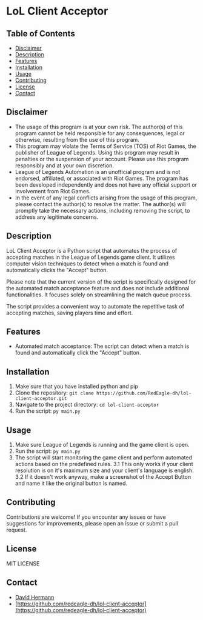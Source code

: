 # LoL Client Acceptor

## Table of Contents
- [Disclaimer](#disclaimer)
- [Description](#description)
- [Features](#features)
- [Installation](#installation)
- [Usage](#usage)
- [Contributing](#contributing)
- [License](#license)
- [Contact](#contact)

## Disclaimer

- The usage of this program is at your own risk. The author(s) of this program cannot be held responsible for any consequences, legal or otherwise, resulting from the use of this program.
- This program may violate the Terms of Service (TOS) of Riot Games, the publisher of League of Legends. Using this program may result in penalties or the suspension of your account. Please use this program responsibly and at your own discretion.
- League of Legends Automation is an unofficial program and is not endorsed, affiliated, or associated with Riot Games. The program has been developed independently and does not have any official support or involvement from Riot Games.
- In the event of any legal conflicts arising from the usage of this program, please contact the author(s) to resolve the matter. The author(s) will promptly take the necessary actions, including removing the script, to address any legitimate concerns.

## Description

LoL Client Acceptor is a Python script that automates the process of accepting matches in the League of Legends game client. It utilizes computer vision techniques to detect when a match is found and automatically clicks the "Accept" button.

Please note that the current version of the script is specifically designed for the automated match acceptance feature and does not include additional functionalities. It focuses solely on streamlining the match queue process.

The script provides a convenient way to automate the repetitive task of accepting matches, saving players time and effort.


## Features

- Automated match acceptance: The script can detect when a match is found and automatically click the "Accept" button.

## Installation

1. Make sure that you have installed python and pip
2. Clone the repository: `git clone https://github.com/RedEagle-dh/lol-client-acceptor.git`
3. Navigate to the project directory: `cd lol-client-acceptor`
4. Run the script: `py main.py`

## Usage

1. Make sure League of Legends is running and the game client is open.
2. Run the script: `py main.py`
3. The script will start monitoring the game client and perform automated actions based on the predefined rules.
  3.1 This only works if your client resolution is on it's maximum size and your client's language is english.
  3.2 If it doesn't work anyway, make a screenshot of the Accept Button and name it like the original button is named.

## Contributing

Contributions are welcome! If you encounter any issues or have suggestions for improvements, please open an issue or submit a pull request.

## License

MIT LICENSE

## Contact

- [David Hermann](mailto:redeagle.private@gmail.com)
- [https://github.com/redeagle-dh/lol-client-acceptor](https://github.com/redeagle-dh/lol-client-acceptor)
